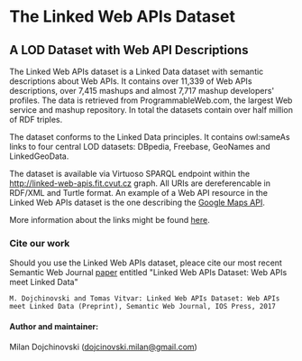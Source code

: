 
# The Linked Web APIs Dataset
## A LOD Dataset with Web API Descriptions


The Linked Web APIs dataset is a Linked Data dataset with semantic descriptions about Web APIs. It contains over 11,339 of Web APIs descriptions, over 7,415 mashups and almost 7,717 mashup developers' profiles. The data is retrieved from ProgrammableWeb.com, the largest Web service and mashup repository. In total the datasets contain over half million of RDF triples.

The dataset conforms to the Linked Data principles. It contains owl:sameAs links to four central LOD datasets: DBpedia, Freebase, GeoNames and LinkedGeoData.

The dataset is available via Virtuoso SPARQL endpoint within the http://linked-web-apis.fit.cvut.cz graph. All URIs are dereferencable in RDF/XML and Turtle format. An example of a Web API resource in the Linked Web APIs dataset is the one describing the [Google Maps API](http://linked-web-apis.fit.cvut.cz/resource/page/google-maps_api).

More information about the links might be found [here](http://linked-web-apis.fit.cvut.cz).

### Cite our work
Should you use the Linked Web APIs dataset, pleace cite our most recent Semantic Web Journal [paper](https://drive.google.com/file/d/0BxeQvF3BluZUS3c2SjViRjNDVUk/edit) entitled "Linked Web APIs Dataset: Web APIs meet Linked Data"

``
M. Dojchinovski and Tomas Vitvar: Linked Web APIs Dataset: Web APIs meet Linked Data (Preprint), Semantic Web Journal, IOS Press, 2017
``

#### Author and maintainer:
Milan Dojchinovski (dojcinovski.milan@gmail.com)
